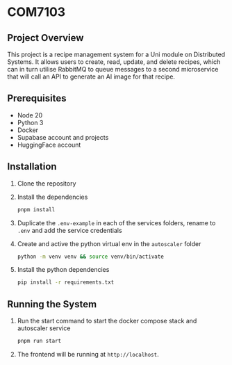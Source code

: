# COM7103

## Project Overview

This project is a recipe management system for a Uni module on Distributed Systems. It allows users to create, read, update, and delete recipes, which can in turn utilise RabbitMQ to queue messages to a second microservice that will call an API to generate an AI image for that recipe.

## Prerequisites

- Node 20
- Python 3
- Docker
- Supabase account and projects
- HuggingFace account

## Installation

1. Clone the repository
2. Install the dependencies

   ```sh
   pnpm install
   ```

3. Duplicate the `.env-example` in each of the services folders, rename to `.env` and add the service credentials
4. Create and active the python virtual env in the `autoscaler` folder

   ```sh
   python -m venv venv && source venv/bin/activate
   ```

5. Install the python dependencies

   ```sh
   pip install -r requirements.txt
   ```

## Running the System

1. Run the start command to start the docker compose stack and autoscaler service

   ```sh
   pnpm run start
   ```

2. The frontend will be running at `http://localhost`.
